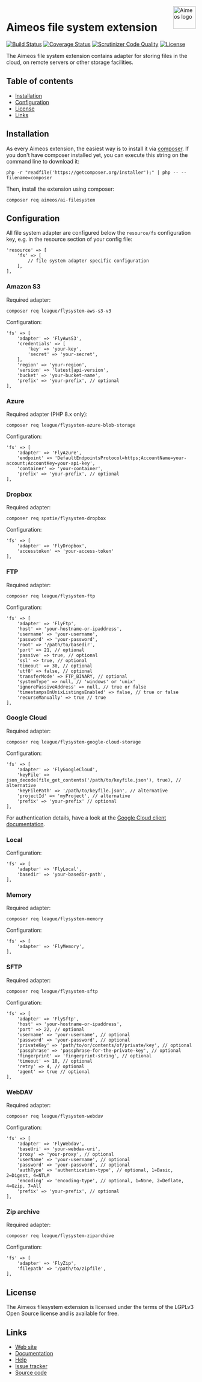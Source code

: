 <a href="https://aimeos.org/">
    <img src="https://aimeos.org/fileadmin/template/icons/logo.png" alt="Aimeos logo" title="Aimeos" align="right" height="60" />
</a>

# Aimeos file system extension

[![Build Status](https://circleci.com/gh/aimeos/ai-filesystem.svg?style=shield)](https://circleci.com/gh/aimeos/ai-filesystem)
[![Coverage Status](https://coveralls.io/repos/aimeos/ai-filesystem/badge.svg?branch=master)](https://coveralls.io/r/aimeos/ai-filesystem?branch=master)
[![Scrutinizer Code Quality](https://scrutinizer-ci.com/g/aimeos/ai-filesystem/badges/quality-score.png?b=master)](https://scrutinizer-ci.com/g/aimeos/ai-filesystem/?branch=master)
[![License](https://poser.pugx.org/aimeos/ai-filesystem/license.svg)](https://packagist.org/packages/aimeos/ai-filesystem)

The Aimeos file system extension contains adapter for storing files in the cloud, on remote servers or other storage facilities.

## Table of contents

- [Installation](#installation)
- [Configuration](#configuration)
- [License](#license)
- [Links](#links)

## Installation

As every Aimeos extension, the easiest way is to install it via [composer](https://getcomposer.org/). If you don't have composer installed yet, you can execute this string on the command line to download it:
```
php -r "readfile('https://getcomposer.org/installer');" | php -- --filename=composer
```

Then, install the extension using composer:

```
composer req aimeos/ai-filesystem
```

## Configuration

All file system adapter are configured below the ```resource/fs``` configuration key, e.g. in the resource section of your config file:

```
'resource' => [
	'fs' => [
		// file system adapter specific configuration
	],
],
```

### Amazon S3

Required adapter:

```
composer req league/flysystem-aws-s3-v3
```

Configuration:

```
'fs' => [
	'adapter' => 'FlyAwsS3',
	'credentials' => [
		'key' => 'your-key',
		'secret' => 'your-secret',
	],
	'region' => 'your-region',
	'version' => 'latest|api-version',
	'bucket' => 'your-bucket-name',
	'prefix' => 'your-prefix', // optional
],
```

### Azure

Required adapter (PHP 8.x only):

```
composer req league/flysystem-azure-blob-storage
```

Configuration:

```
'fs' => [
	'adapter' => 'FlyAzure',
	'endpoint' => 'DefaultEndpointsProtocol=https;AccountName=your-account;AccountKey=your-api-key',
	'container' => 'your-container',
	'prefix' => 'your-prefix', // optional
],
```

### Dropbox

Required adapter:

```
composer req spatie/flysystem-dropbox
```

Configuration:

```
'fs' => [
	'adapter' => 'FlyDropbox',
	'accesstoken' => 'your-access-token'
],
```

### FTP

Required adapter:

```
composer req league/flysystem-ftp
```

Configuration:

```
'fs' => [
	'adapter' => 'FlyFtp',
	'host' => 'your-hostname-or-ipaddress',
	'username' => 'your-username',
	'password' => 'your-password',
	'root' => '/path/to/basedir',
	'port' => 21, // optional
	'passive' => true, // optional
	'ssl' => true, // optional
	'timeout' => 30, // optional
	'utf8' => false, // optional
	'transferMode' => FTP_BINARY, // optional
	'systemType' => null, // 'windows' or 'unix'
	'ignorePassiveAddress' => null, // true or false
	'timestampsOnUnixListingsEnabled' => false, // true or false
	'recurseManually' => true // true
],
```

### Google Cloud

Required adapter:

```
composer req league/flysystem-google-cloud-storage
```

Configuration:

```
'fs' => [
	'adapter' => 'FlyGoogleCloud',
	'keyFile' => json_decode(file_get_contents('/path/to/keyfile.json'), true), // alternative
	'keyFilePath' => '/path/to/keyfile.json', // alternative
	'projectId' => 'myProject', // alternative
	'prefix' => 'your-prefix' // optional
],
```

For authentication details, have a look at the [Google Cloud client documentation](https://github.com/googleapis/google-cloud-php/blob/main/AUTHENTICATION.md).

### Local

Configuration:

```
'fs' => [
	'adapter' => 'FlyLocal',
	'basedir' => 'your-basedir-path',
],
```

### Memory

Required adapter:

```
composer req league/flysystem-memory
```

Configuration:

```
'fs' => [
	'adapter' => 'FlyMemory',
],
```

### SFTP

Required adapter:

```
composer req league/flysystem-sftp
```

Configuration:

```
'fs' => [
	'adapter' => 'FlySftp',
	'host' => 'your-hostname-or-ipaddress',
	'port' => 22, // optional
	'username' => 'your-username', // optional
	'password' => 'your-password', // optional
	'privateKey' => 'path/to/or/contents/of/private/key', // optional
	'passphrase' => 'passphrase-for-the-private-key', // optional
	'fingerprint' => 'fingerprint-string', // optional
	'timeout' => 10, // optional
	'retry' => 4, // optional
	'agent' => true // optional
],
```

### WebDAV

Required adapter:

```
composer req league/flysystem-webdav
```

Configuration:

```
'fs' => [
	'adapter' => 'FlyWebdav',
	'baseUri' => 'your-webdav-uri',
	'proxy' => 'your-proxy', // optional
	'userName' => 'your-username', // optional
	'password' => 'your-password', // optional
	'authType' => 'authentication-type', // optional, 1=Basic, 2=Digest, 4=NTLM
	'encoding' => 'encoding-type', // optional, 1=None, 2=Deflate, 4=Gzip, 7=All
	'prefix' => 'your-prefix', // optional
],
```

### Zip archive

Required adapter:

```
composer req league/flysystem-ziparchive
```

Configuration:

```
'fs' => [
	'adapter' => 'FlyZip',
	'filepath' => '/path/to/zipfile',
],
```

## License

The Aimeos filesystem extension is licensed under the terms of the LGPLv3 Open Source license and is available for free.

## Links

* [Web site](https://aimeos.org/)
* [Documentation](https://aimeos.org/docs)
* [Help](https://aimeos.org/help)
* [Issue tracker](https://github.com/aimeos/ai-filesystem/issues)
* [Source code](https://github.com/aimeos/ai-filesystem)
